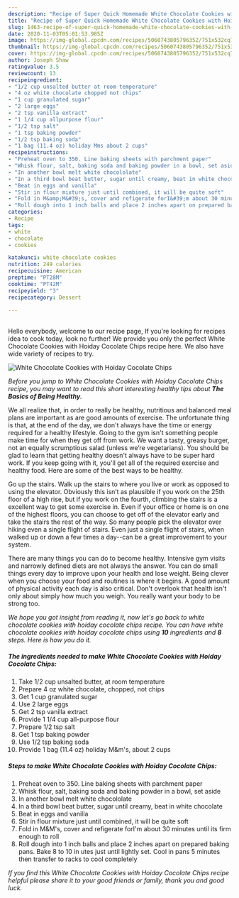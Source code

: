 ```yaml
---
description: "Recipe of Super Quick Homemade White Chocolate Cookies with Hoiday Cocolate Chips"
title: "Recipe of Super Quick Homemade White Chocolate Cookies with Hoiday Cocolate Chips"
slug: 1463-recipe-of-super-quick-homemade-white-chocolate-cookies-with-hoiday-cocolate-chips
date: 2020-11-03T05:01:53.985Z
image: https://img-global.cpcdn.com/recipes/5060743805796352/751x532cq70/white-chocolate-cookies-with-hoiday-cocolate-chips-recipe-main-photo.jpg
thumbnail: https://img-global.cpcdn.com/recipes/5060743805796352/751x532cq70/white-chocolate-cookies-with-hoiday-cocolate-chips-recipe-main-photo.jpg
cover: https://img-global.cpcdn.com/recipes/5060743805796352/751x532cq70/white-chocolate-cookies-with-hoiday-cocolate-chips-recipe-main-photo.jpg
author: Joseph Shaw
ratingvalue: 3.5
reviewcount: 13
recipeingredient:
- "1/2 cup unsalted butter at room temperature"
- "4 oz white chocolate chopped not chips"
- "1 cup granulated sugar"
- "2 large eggs"
- "2 tsp vanilla extract"
- "1 1/4 cup allpurpose flour"
- "1/2 tsp salt"
- "1 tsp baking powder"
- "1/2 tsp baking soda"
- "1 bag (11.4 oz) holiday Mms about 2 cups"
recipeinstructions:
- "Preheat oven to 350. Line baking sheets with parchment paper"
- "Whisk flour, salt, baking soda and baking powder in a bowl, set aside"
- "In another bowl melt white chocololate"
- "In a third bowl beat butter, sugar until creamy, beat in white chocolate"
- "Beat in eggs and vanilla"
- "Stir in flour mixture just until combined, it will be quite soft"
- "Fold in M&amp;M&#39;s, cover and refigerate forI&#39;m about 30 minutes until its firm enough to roll"
- "Roll dough into 1 inch balls and place 2 inches apart on prepared baking pans. Bake 8 to 10 in utes just until lightly set. Cool in pans 5 minutes then transfer to racks to cool completely"
categories:
- Recipe
tags:
- white
- chocolate
- cookies

katakunci: white chocolate cookies 
nutrition: 249 calories
recipecuisine: American
preptime: "PT28M"
cooktime: "PT42M"
recipeyield: "3"
recipecategory: Dessert

---
```

<br>
Hello everybody, welcome to our recipe page, If you're looking for recipes idea to cook today, look no further! We provide you only the perfect White Chocolate Cookies with Hoiday Cocolate Chips recipe here. We also have wide variety of recipes to try.
<br>


![White Chocolate Cookies with Hoiday Cocolate Chips](https://img-global.cpcdn.com/recipes/5060743805796352/751x532cq70/white-chocolate-cookies-with-hoiday-cocolate-chips-recipe-main-photo.jpg)

<i>Before you jump to White Chocolate Cookies with Hoiday Cocolate Chips recipe, you may want to read this short interesting healthy tips about <strong>The Basics of Being Healthy</strong>.</i>

We all realize that, in order to really be healthy, nutritious and balanced meal plans are important as are good amounts of exercise. The unfortunate thing is that, at the end of the day, we don't always have the time or energy required for a healthy lifestyle. Going to the gym isn't something people make time for when they get off from work. We want a tasty, greasy burger, not an equally scrumptious salad (unless we’re vegetarians). You should be glad to learn that getting healthy doesn't always have to be super hard work. If you keep going with it, you'll get all of the required exercise and healthy food. Here are some of the best ways to be healthy.

Go up the stairs. Walk up the stairs to where you live or work as opposed to using the elevator. Obviously this isn’t as plausible if you work on the 25th floor of a high rise, but if you work on the fourth, climbing the stairs is a excellent way to get some exercise in. Even if your office or home is on one of the highest floors, you can choose to get off of the elevator early and take the stairs the rest of the way. So many people pick the elevator over hiking even a single flight of stairs. Even just a single flight of stairs, when walked up or down a few times a day--can be a great improvement to your system. 

There are many things you can do to become healthy. Intensive gym visits and narrowly defined diets are not always the answer. You can do small things every day to improve upon your health and lose weight. Being clever when you choose your food and routines is where it begins. A good amount of physical activity each day is also critical. Don't overlook that health isn't only about simply how much you weigh. You really want your body to be strong too. 


<i>We hope you got insight from reading it, now let's go back to white chocolate cookies with hoiday cocolate chips recipe. You can have white chocolate cookies with hoiday cocolate chips using <strong>10</strong> ingredients and <strong>8</strong> steps. Here is how you do it.
</i>

##### The ingredients needed to make White Chocolate Cookies with Hoiday Cocolate Chips:

1. Take 1/2 cup unsalted butter, at room temperature
1. Prepare 4 oz white chocolate, chopped, not chips
1. Get 1 cup granulated sugar
1. Use 2 large eggs
1. Get 2 tsp vanilla extract
1. Provide 1 1/4 cup all-purpose flour
1. Prepare 1/2 tsp salt
1. Get 1 tsp baking powder
1. Use 1/2 tsp baking soda
1. Provide 1 bag (11.4 oz) holiday M&amp;m&#39;s, about 2 cups


##### Steps to make White Chocolate Cookies with Hoiday Cocolate Chips:

1. Preheat oven to 350. Line baking sheets with parchment paper
1. Whisk flour, salt, baking soda and baking powder in a bowl, set aside
1. In another bowl melt white chocololate
1. In a third bowl beat butter, sugar until creamy, beat in white chocolate
1. Beat in eggs and vanilla
1. Stir in flour mixture just until combined, it will be quite soft
1. Fold in M&amp;M&#39;s, cover and refigerate forI&#39;m about 30 minutes until its firm enough to roll
1. Roll dough into 1 inch balls and place 2 inches apart on prepared baking pans. Bake 8 to 10 in utes just until lightly set. Cool in pans 5 minutes then transfer to racks to cool completely


<i>If you find this White Chocolate Cookies with Hoiday Cocolate Chips recipe helpful please share it to your good friends or family, thank you and good luck.</i>
